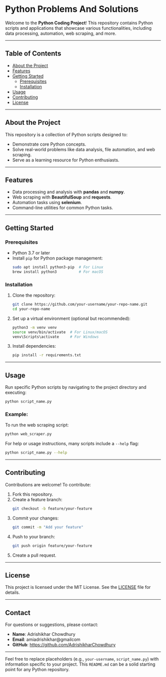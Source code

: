 # Python Problems And Solutions

Welcome to the **Python Coding Project**! This repository contains Python scripts and applications that showcase various functionalities, including data processing, automation, web scraping, and more.

---

## Table of Contents
- [About the Project](#about-the-project)
- [Features](#features)
- [Getting Started](#getting-started)
  - [Prerequisites](#prerequisites)
  - [Installation](#installation)
- [Usage](#usage)
- [Contributing](#contributing)
- [License](#license)

---

## About the Project
This repository is a collection of Python scripts designed to:
- Demonstrate core Python concepts.
- Solve real-world problems like data analysis, file automation, and web scraping.
- Serve as a learning resource for Python enthusiasts.

---

## Features
- Data processing and analysis with **pandas** and **numpy**.
- Web scraping with **BeautifulSoup** and **requests**.
- Automation tasks using **selenium**.
- Command-line utilities for common Python tasks.

---

## Getting Started

### Prerequisites
- Python 3.7 or later
- Install `pip` for Python package management:
  ```bash
  sudo apt install python3-pip  # For Linux
  brew install python3          # For macOS
  ```

### Installation
1. Clone the repository:
   ```bash
   git clone https://github.com/your-username/your-repo-name.git
   cd your-repo-name
   ```

2. Set up a virtual environment (optional but recommended):
   ```bash
   python3 -m venv venv
   source venv/bin/activate  # For Linux/macOS
   venv\Scripts\activate     # For Windows
   ```

3. Install dependencies:
   ```bash
   pip install -r requirements.txt
   ```

---

## Usage
Run specific Python scripts by navigating to the project directory and executing:
```bash
python script_name.py
```

### Example:
To run the web scraping script:
```bash
python web_scraper.py
```

For help or usage instructions, many scripts include a `--help` flag:
```bash
python script_name.py --help
```

---

## Contributing
Contributions are welcome! To contribute:
1. Fork this repository.
2. Create a feature branch:
   ```bash
   git checkout -b feature/your-feature
   ```
3. Commit your changes:
   ```bash
   git commit -m "Add your feature"
   ```
4. Push to your branch:
   ```bash
   git push origin feature/your-feature
   ```
5. Create a pull request.

---

## License
This project is licensed under the MIT License. See the [LICENSE](LICENSE) file for details.

---

## Contact
For questions or suggestions, please contact:
- **Name**: Adrishikhar Chowdhury
- **Email**: amiadrishikhar@gmailcom
- **GitHub**: https://github.com/AdrishikharChowdhury

---

Feel free to replace placeholders (e.g., `your-username`, `script_name.py`) with information specific to your project. This `README.md` can be a solid starting point for any Python repository.
